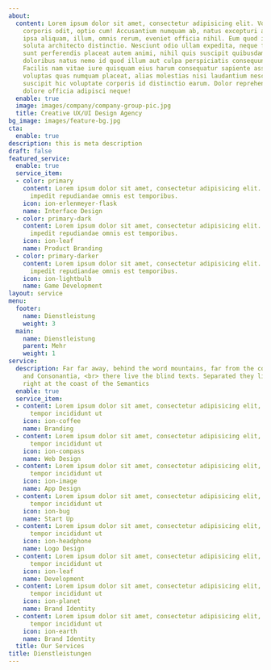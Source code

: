 ```yaml
---
about:
  content: Lorem ipsum dolor sit amet, consectetur adipisicing elit. Voluptate soluta
    corporis odit, optio cum! Accusantium numquam ab, natus excepturi architecto earum
    ipsa aliquam, illum, omnis rerum, eveniet officia nihil. Eum quod iure nulla,
    soluta architecto distinctio. Nesciunt odio ullam expedita, neque fugit maiores
    sunt perferendis placeat autem animi, nihil quis suscipit quibusdam ut reiciendis
    doloribus natus nemo id quod illum aut culpa perspiciatis consequuntur tempore?
    Facilis nam vitae iure quisquam eius harum consequatur sapiente assumenda, officia
    voluptas quas numquam placeat, alias molestias nisi laudantium nesciunt perspiciatis
    suscipit hic voluptate corporis id distinctio earum. Dolor reprehenderit fuga
    dolore officia adipisci neque!
  enable: true
  image: images/company/company-group-pic.jpg
  title: Creative UX/UI Design Agency
bg_image: images/feature-bg.jpg
cta:
  enable: true
description: this is meta description
draft: false
featured_service:
  enable: true
  service_item:
  - color: primary
    content: Lorem ipsum dolor sit amet, consectetur adipisicing elit. Saepe enim
      impedit repudiandae omnis est temporibus.
    icon: ion-erlenmeyer-flask
    name: Interface Design
  - color: primary-dark
    content: Lorem ipsum dolor sit amet, consectetur adipisicing elit. Saepe enim
      impedit repudiandae omnis est temporibus.
    icon: ion-leaf
    name: Product Branding
  - color: primary-darker
    content: Lorem ipsum dolor sit amet, consectetur adipisicing elit. Saepe enim
      impedit repudiandae omnis est temporibus.
    icon: ion-lightbulb
    name: Game Development
layout: service
menu:
  footer:
    name: Dienstleistung
    weight: 3
  main:
    name: Dienstleistung
    parent: Mehr
    weight: 1
service:
  description: Far far away, behind the word mountains, far from the countries Vokalia
    and Consonantia, <br> there live the blind texts. Separated they live in Bookmarksgrove
    right at the coast of the Semantics
  enable: true
  service_item:
  - content: Lorem ipsum dolor sit amet, consectetur adipisicing elit, sed do eiusmod
      tempor incididunt ut
    icon: ion-coffee
    name: Branding
  - content: Lorem ipsum dolor sit amet, consectetur adipisicing elit, sed do eiusmod
      tempor incididunt ut
    icon: ion-compass
    name: Web Design
  - content: Lorem ipsum dolor sit amet, consectetur adipisicing elit, sed do eiusmod
      tempor incididunt ut
    icon: ion-image
    name: App Design
  - content: Lorem ipsum dolor sit amet, consectetur adipisicing elit, sed do eiusmod
      tempor incididunt ut
    icon: ion-bug
    name: Start Up
  - content: Lorem ipsum dolor sit amet, consectetur adipisicing elit, sed do eiusmod
      tempor incididunt ut
    icon: ion-headphone
    name: Logo Design
  - content: Lorem ipsum dolor sit amet, consectetur adipisicing elit, sed do eiusmod
      tempor incididunt ut
    icon: ion-leaf
    name: Development
  - content: Lorem ipsum dolor sit amet, consectetur adipisicing elit, sed do eiusmod
      tempor incididunt ut
    icon: ion-planet
    name: Brand Identity
  - content: Lorem ipsum dolor sit amet, consectetur adipisicing elit, sed do eiusmod
      tempor incididunt ut
    icon: ion-earth
    name: Brand Identity
  title: Our Services
title: Dienstleistungen
---
```

